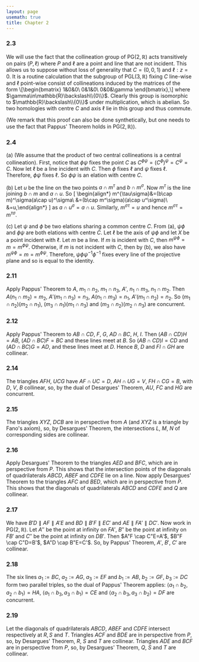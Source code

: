 ```yaml
---
layout: page
usemath: true
title: Chapter 2
---
```


### 2.3
We will use the fact that the collineation group of $\mathsf{PG}(2,\mathbb{R})$ acts
transitively on pairs $(P,\ell)$ where $P$ and $\ell$ are a point and line that are not incident. This allows us to suppose without loss of generality that $C=(0,0,1)$ and $\ell:z=0$. It is a routine calculation that the subgroup of $\mathsf{PGL}(3,\mathbb{R})$ fixing $C$ line-wise and $\ell$ point-wise consist of collineations induced by the matrices of
the form 
\\[\begin{bmatrix}
1&0&0\\
0&1&0\\
0&0&\gamma
\end{bmatrix},\\]
where $\gamma\in\mathbb{R}\backslash\\{0\\}$.
Clearly this group is isomorphic to $\mathbb{R}\backslash\\{0\\}$ under multiplication, which is
abelian. So two homologies with centre $C$ and axis $\ell$ lie in this
group and thus commute.

(We remark that this proof can also be done synthetically, but one needs
to use the fact that Pappus' Theorem holds in
$\mathsf{PG}(2,\mathbb{R})$).

### 2.4

(a) (We assume that the product of two central collineations is a central collineation). First, notice that $\phi\psi$ fixes the point $C$ as $C^{\phi\psi}=(C^\phi)^\psi=C^\psi=C$. Now let $\ell$ be a line incident with $C$. Then $\phi$ fixes $\ell$ and $\psi$ fixes $\ell$. Therefore, $\phi\psi$ fixes $\ell$. So $\phi\psi$ is an elation with centre $C$.

(b) Let $u$ be the line on the two points $a\cap m^\tau$ and $b\cap m^\sigma$. Now $m^\tau$ is the line joining $b\cap m$ and $a\cap u$. So 
\[
\begin{align*}
    m^{\tau\sigma}&=(b\cap m)^\sigma(a\cap u)^\sigma\\
    &=(b\cap m^\sigma)(a\cap u^\sigma)\\
    &=u,\end{align*}
\]
as $a\cap u^\sigma=a\cap u$. Similarly, $m^{\sigma\tau}=u$ and hence $m^{\sigma\tau}=m^{\tau\sigma}$.

(c) Let $\psi$ and $\phi$ be two elations sharing a common centre $C$. From (a), $\psi\phi$ and $\phi\psi$ are both elations with centre
    $C$. Let $\ell$ be the axis of $\psi\phi$ and let $X$ be a point incident with $\ell$. Let $m$ be a line. If $m$ is incident with $C$, then $m^{\psi\phi}=m=m^{\phi\psi}$. Otherwise, if $m$ is not incident with $C$, then by (b), we also have $m^{\psi\phi}=m=m^{\phi\psi}$. Therefore, $\psi\phi \psi^{-1}\phi^{-1}$ fixes every line of the projective
plane and so is equal to the identity.

### 2.11 
Apply Pappus' Theorem to $A$, $m_1\cap n_2$, $m_1\cap n_3$, $A'$,
$n_1 \cap m_3$, $n_1 \cap m_2$. Then $A(n_1 \cap m_2)=m_2$,
$A'(m_1 \cap n_3)=n_3$, $A(n_1 \cap m_3)=n_1$, $A'(m_1\cap n_2)=n_2$. So
$(m_1\cap n_2)(m_2 \cap n_1)$, $(m_3 \cap n_1)(m_1 \cap n_3)$ and
$(m_3 \cap n_2)(m_2 \cap n_3)$ are concurrent.

### 2.12 
Apply Pappus' Theorem to $AB \cap CD$, $F$, $G$, $AD \cap BC$, $H$, $I$.
Then $(AB \cap CD)H=AB$, $(AD \cap BC)F=BC$ and these lines meet at $B$.
So $(AB \cap CD)I=CD$ and $(AD \cap BC)G=AD$, and these lines meet at
$D$. Hence $B$, $D$ and $FI \cap GH$ are collinear.

### 2.14 
The triangles $AFH$, $UCG$ have $AF \cap UC=D$, $AH \cap UG=V$, $FH \cap CG=B$, with $D$, $V$, $B$ collinear, so, by the dual of Desargues' Theorem, $AU$, $FC$ and $HG$ are concurrent.

### 2.15 
The triangles $XYZ$, $DCB$ are in perspective from $A$ (and $XYZ$ is a triangle by Fano's axiom), so, by Desargues' Theorem, the intersections $L$, $M$, $N$ of corresponding sides are collinear.

### 2.16 
Apply Desargues' Theorem to the triangles $AED$ and $BFC$, which
are in perspective from $P$. This shows that the intersection points of
the diagonals of quadrilaterals $ABCD$, $ABEF$ and $CDFE$ lie on a line.
Now apply Desargues' Theorem
to the triangles $AFC$ and $BED$, which are in perspective from $P$.
This shows that the diagonals of quadrilaterals $ABCD$ and $CDFE$ and
$Q$ are collinear.

### 2.17 
We have $B'D\parallel AF \parallel A'E$ and
$BD \parallel B'F \parallel EC'$ and $AE \parallel FA' \parallel DC'$.
Now work in $\mathsf{PG}(2,\mathbb{R})$. Let $A''$ be the point at infinity on $FA'$,
$B''$ be the point at infinity on $FB'$ and $C''$ be the point at
infinity on $DB'$. Then $A"F \cap C"E=A'$, $B"F  \cap C"D=B'$,
$A"D \cap B"E=C'$. So, by Pappus' Theorem, $A'$,
$B'$, $C'$ are collinear.

### 2.18 
The six lines $a_1:=BC$, $a_2:=AG$, $a_3:=EF$ and $b_1:=AB$,
$b_2:=GF$, $b_3:=DC$ form two parallel triples, so the dual of Pappus'
Theorem applies: $\langle a_1 \cap b_2, a_2 \cap b_1\rangle=HA$,
$\langle a_1 \cap b_3,a_3 \cap b_1\rangle=CE$ and
$\langle a_2 \cap b_3,a_3 \cap b_2\rangle=DF$ are concurrent.

### 2.19 
Let the diagonals of quadrilaterals $ABCD$, $ABEF$ and $CDFE$ intersect respectively at $R,S$ and $T$. Triangles $ACF$ and $BDE$ are
in perspective from $P$, so, by Desargues' Theorem,
$R$, $S$ and $T$ are collinear. Triangles $ADE$ and $BCF$ are in perspective from $P$, so, by Desargues' Theorem, $Q$, $S$ and $T$ are collinear.
